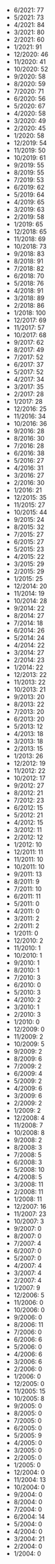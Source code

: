 *  6/2021: 77
*  5/2021: 73
*  4/2021: 84
*  3/2021: 80
*  2/2021: 60
*  1/2021: 91
*  12/2020: 46
*  11/2020: 41
*  10/2020: 52
*  9/2020: 58
*  8/2020: 59
*  7/2020: 71
*  6/2020: 56
*  5/2020: 67
*  4/2020: 58
*  3/2020: 49
*  2/2020: 45
*  1/2020: 58
*  12/2019: 54
*  11/2019: 50
*  10/2019: 61
*  9/2019: 55
*  8/2019: 55
*  7/2019: 53
*  6/2019: 62
*  5/2019: 64
*  4/2019: 65
*  3/2019: 63
*  2/2019: 58
*  1/2019: 65
*  12/2018: 65
*  11/2018: 69
*  10/2018: 73
*  9/2018: 83
*  8/2018: 91
*  7/2018: 82
*  6/2018: 70
*  5/2018: 76
*  4/2018: 91
*  3/2018: 89
*  2/2018: 86
*  1/2018: 100
*  12/2017: 69
*  11/2017: 57
*  10/2017: 68
*  9/2017: 62
*  8/2017: 49
*  7/2017: 52
*  6/2017: 37
*  5/2017: 52
*  4/2017: 34
*  3/2017: 35
*  2/2017: 28
*  1/2017: 28
*  12/2016: 25
*  11/2016: 34
*  10/2016: 36
*  9/2016: 28
*  8/2016: 30
*  7/2016: 28
*  6/2016: 38
*  5/2016: 27
*  4/2016: 31
*  3/2016: 27
*  2/2016: 30
*  1/2016: 21
*  12/2015: 35
*  11/2015: 27
*  10/2015: 44
*  9/2015: 24
*  8/2015: 32
*  7/2015: 27
*  6/2015: 27
*  5/2015: 23
*  4/2015: 22
*  3/2015: 29
*  2/2015: 29
*  1/2015: 25
*  12/2014: 20
*  11/2014: 19
*  10/2014: 28
*  9/2014: 22
*  8/2014: 27
*  7/2014: 18
*  6/2014: 26
*  5/2014: 24
*  4/2014: 22
*  3/2014: 27
*  2/2014: 23
*  1/2014: 22
*  12/2013: 22
*  11/2013: 22
*  10/2013: 21
*  9/2013: 20
*  8/2013: 22
*  7/2013: 20
*  6/2013: 20
*  5/2013: 12
*  4/2013: 18
*  3/2013: 18
*  2/2013: 15
*  1/2013: 26
*  12/2012: 19
*  11/2012: 22
*  10/2012: 17
*  9/2012: 27
*  8/2012: 21
*  7/2012: 23
*  6/2012: 15
*  5/2012: 21
*  4/2012: 15
*  3/2012: 11
*  2/2012: 12
*  1/2012: 10
*  12/2011: 11
*  11/2011: 10
*  10/2011: 10
*  9/2011: 13
*  8/2011: 9
*  7/2011: 10
*  6/2011: 11
*  5/2011: 0
*  4/2011: 0
*  3/2011: 2
*  2/2011: 2
*  1/2011: 0
*  12/2010: 2
*  11/2010: 1
*  10/2010: 1
*  9/2010: 1
*  8/2010: 1
*  7/2010: 3
*  6/2010: 0
*  5/2010: 3
*  4/2010: 2
*  3/2010: 1
*  2/2010: 3
*  1/2010: 0
*  12/2009: 0
*  11/2009: 2
*  10/2009: 5
*  9/2009: 2
*  8/2009: 6
*  7/2009: 2
*  6/2009: 4
*  5/2009: 2
*  4/2009: 6
*  3/2009: 6
*  2/2009: 2
*  1/2009: 2
*  12/2008: 4
*  11/2008: 7
*  10/2008: 8
*  9/2008: 2
*  8/2008: 3
*  7/2008: 5
*  6/2008: 3
*  5/2008: 10
*  4/2008: 5
*  3/2008: 11
*  2/2008: 11
*  1/2008: 11
*  12/2007: 16
*  11/2007: 23
*  10/2007: 3
*  9/2007: 0
*  8/2007: 0
*  7/2007: 4
*  6/2007: 0
*  5/2007: 0
*  4/2007: 4
*  3/2007: 4
*  2/2007: 4
*  1/2007: 9
*  12/2006: 5
*  11/2006: 0
*  10/2006: 0
*  9/2006: 0
*  8/2006: 11
*  7/2006: 0
*  6/2006: 6
*  5/2006: 0
*  4/2006: 6
*  3/2006: 6
*  2/2006: 0
*  1/2006: 0
*  12/2005: 0
*  11/2005: 15
*  10/2005: 8
*  9/2005: 0
*  8/2005: 0
*  7/2005: 0
*  6/2005: 0
*  5/2005: 9
*  4/2005: 0
*  3/2005: 0
*  2/2005: 0
*  1/2005: 0
*  12/2004: 0
*  11/2004: 13
*  10/2004: 0
*  9/2004: 0
*  8/2004: 0
*  7/2004: 0
*  6/2004: 14
*  5/2004: 0
*  4/2004: 0
*  3/2004: 21
*  2/2004: 0
*  1/2004: 0